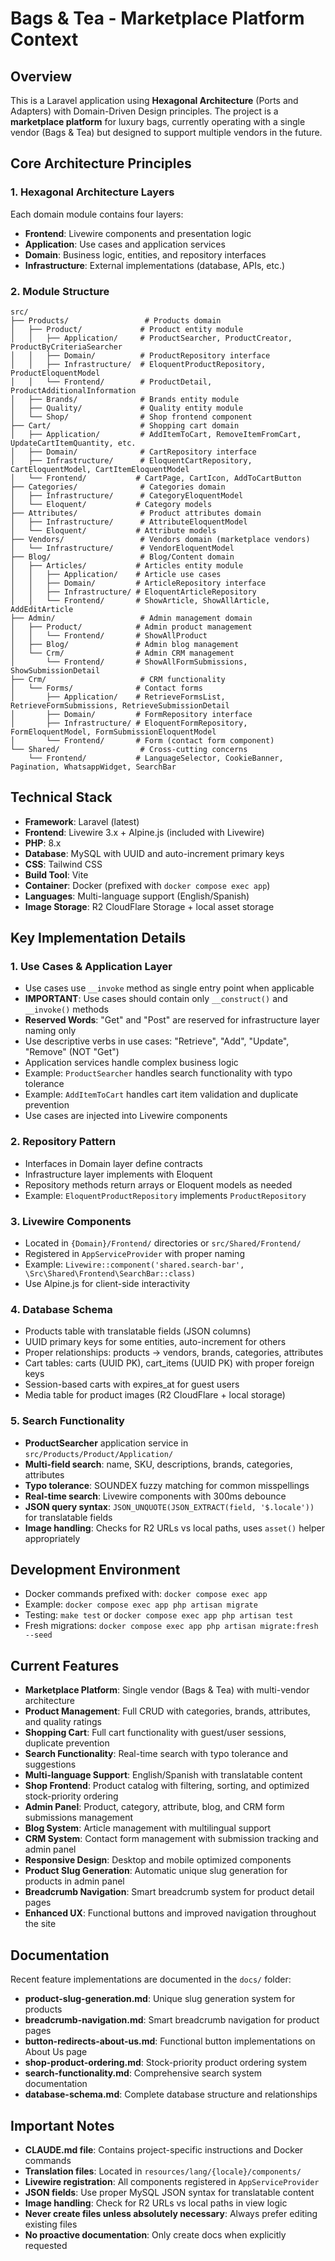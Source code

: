 # Bags & Tea - Marketplace Platform Context

## Overview
This is a Laravel application using **Hexagonal Architecture** (Ports and Adapters) with Domain-Driven Design principles. The project is a **marketplace platform** for luxury bags, currently operating with a single vendor (Bags & Tea) but designed to support multiple vendors in the future.

## Core Architecture Principles

### 1. Hexagonal Architecture Layers
Each domain module contains four layers:
- **Frontend**: Livewire components and presentation logic
- **Application**: Use cases and application services
- **Domain**: Business logic, entities, and repository interfaces
- **Infrastructure**: External implementations (database, APIs, etc.)

### 2. Module Structure
```
src/
├── Products/                 # Products domain
│   ├── Product/             # Product entity module
│   │   ├── Application/     # ProductSearcher, ProductCreator, ProductByCriteriaSearcher
│   │   ├── Domain/          # ProductRepository interface
│   │   ├── Infrastructure/  # EloquentProductRepository, ProductEloquentModel
│   │   └── Frontend/        # ProductDetail, ProductAdditionalInformation
│   ├── Brands/              # Brands entity module
│   ├── Quality/             # Quality entity module
│   └── Shop/                # Shop frontend component
├── Cart/                    # Shopping cart domain
│   ├── Application/         # AddItemToCart, RemoveItemFromCart, UpdateCartItemQuantity, etc.
│   ├── Domain/              # CartRepository interface
│   ├── Infrastructure/      # EloquentCartRepository, CartEloquentModel, CartItemEloquentModel
│   └── Frontend/           # CartPage, CartIcon, AddToCartButton
├── Categories/              # Categories domain
│   ├── Infrastructure/      # CategoryEloquentModel
│   └── Eloquent/           # Category models
├── Attributes/              # Product attributes domain
│   ├── Infrastructure/      # AttributeEloquentModel
│   └── Eloquent/           # Attribute models
├── Vendors/                 # Vendors domain (marketplace vendors)
│   └── Infrastructure/      # VendorEloquentModel
├── Blog/                    # Blog/Content domain
│   ├── Articles/           # Articles entity module
│   │   ├── Application/    # Article use cases
│   │   ├── Domain/         # ArticleRepository interface
│   │   ├── Infrastructure/ # EloquentArticleRepository
│   │   └── Frontend/       # ShowArticle, ShowAllArticle, AddEditArticle
├── Admin/                   # Admin management domain
│   ├── Product/            # Admin product management
│   │   └── Frontend/       # ShowAllProduct
│   ├── Blog/               # Admin blog management
│   └── Crm/                # Admin CRM management
│       └── Frontend/       # ShowAllFormSubmissions, ShowSubmissionDetail
├── Crm/                     # CRM functionality
│   └── Forms/              # Contact forms
│       ├── Application/    # RetrieveFormsList, RetrieveFormSubmissions, RetrieveSubmissionDetail
│       ├── Domain/         # FormRepository interface
│       ├── Infrastructure/ # EloquentFormRepository, FormEloquentModel, FormSubmissionEloquentModel
│       └── Frontend/       # Form (contact form component)
└── Shared/                  # Cross-cutting concerns
    └── Frontend/           # LanguageSelector, CookieBanner, Pagination, WhatsappWidget, SearchBar
```

## Technical Stack
- **Framework**: Laravel (latest)
- **Frontend**: Livewire 3.x + Alpine.js (included with Livewire)
- **PHP**: 8.x
- **Database**: MySQL with UUID and auto-increment primary keys
- **CSS**: Tailwind CSS
- **Build Tool**: Vite
- **Container**: Docker (prefixed with `docker compose exec app`)
- **Languages**: Multi-language support (English/Spanish)
- **Image Storage**: R2 CloudFlare Storage + local asset storage

## Key Implementation Details

### 1. Use Cases & Application Layer
- Use cases use `__invoke` method as single entry point when applicable
- **IMPORTANT**: Use cases should contain only `__construct()` and `__invoke()` methods
- **Reserved Words**: "Get" and "Post" are reserved for infrastructure layer naming only
- Use descriptive verbs in use cases: "Retrieve", "Add", "Update", "Remove" (NOT "Get")
- Application services handle complex business logic
- Example: `ProductSearcher` handles search functionality with typo tolerance
- Example: `AddItemToCart` handles cart item validation and duplicate prevention
- Use cases are injected into Livewire components

### 2. Repository Pattern
- Interfaces in Domain layer define contracts
- Infrastructure layer implements with Eloquent
- Repository methods return arrays or Eloquent models as needed
- Example: `EloquentProductRepository` implements `ProductRepository`

### 3. Livewire Components
- Located in `{Domain}/Frontend/` directories or `src/Shared/Frontend/`
- Registered in `AppServiceProvider` with proper naming
- Example: `Livewire::component('shared.search-bar', \Src\Shared\Frontend\SearchBar::class)`
- Use Alpine.js for client-side interactivity

### 4. Database Schema
- Products table with translatable fields (JSON columns)
- UUID primary keys for some entities, auto-increment for others
- Proper relationships: products → vendors, brands, categories, attributes
- Cart tables: carts (UUID PK), cart_items (UUID PK) with proper foreign keys
- Session-based carts with expires_at for guest users
- Media table for product images (R2 CloudFlare + local storage)

### 5. Search Functionality
- **ProductSearcher** application service in `src/Products/Product/Application/`
- **Multi-field search**: name, SKU, descriptions, brands, categories, attributes
- **Typo tolerance**: SOUNDEX fuzzy matching for common misspellings
- **Real-time search**: Livewire components with 300ms debounce
- **JSON query syntax**: `JSON_UNQUOTE(JSON_EXTRACT(field, '$.locale'))` for translatable fields
- **Image handling**: Checks for R2 URLs vs local paths, uses `asset()` helper appropriately

## Development Environment
- Docker commands prefixed with: `docker compose exec app`
- Example: `docker compose exec app php artisan migrate`
- Testing: `make test` or `docker compose exec app php artisan test`
- Fresh migrations: `docker compose exec app php artisan migrate:fresh --seed`

## Current Features
- **Marketplace Platform**: Single vendor (Bags & Tea) with multi-vendor architecture
- **Product Management**: Full CRUD with categories, brands, attributes, and quality ratings
- **Shopping Cart**: Full cart functionality with guest/user sessions, duplicate prevention
- **Search Functionality**: Real-time search with typo tolerance and suggestions
- **Multi-language Support**: English/Spanish with translatable content
- **Shop Frontend**: Product catalog with filtering, sorting, and optimized stock-priority ordering
- **Admin Panel**: Product, category, attribute, blog, and CRM form submissions management
- **Blog System**: Article management with multilingual support
- **CRM System**: Contact form management with submission tracking and admin panel
- **Responsive Design**: Desktop and mobile optimized components
- **Product Slug Generation**: Automatic unique slug generation for products in admin panel
- **Breadcrumb Navigation**: Smart breadcrumb system for product detail pages
- **Enhanced UX**: Functional buttons and improved navigation throughout the site

## Documentation
Recent feature implementations are documented in the `docs/` folder:
- **product-slug-generation.md**: Unique slug generation system for products
- **breadcrumb-navigation.md**: Smart breadcrumb navigation for product pages
- **button-redirects-about-us.md**: Functional button implementations on About Us page
- **shop-product-ordering.md**: Stock-priority product ordering system
- **search-functionality.md**: Comprehensive search system documentation
- **database-schema.md**: Complete database structure and relationships

## Important Notes
- **CLAUDE.md file**: Contains project-specific instructions and Docker commands
- **Translation files**: Located in `resources/lang/{locale}/components/`
- **Livewire registration**: All components registered in `AppServiceProvider`
- **JSON fields**: Use proper MySQL JSON syntax for translatable content
- **Image handling**: Check for R2 URLs vs local paths in view logic
- **Never create files unless absolutely necessary**: Always prefer editing existing files
- **No proactive documentation**: Only create docs when explicitly requested